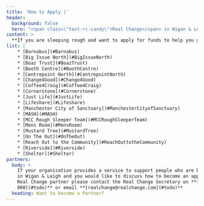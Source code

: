 ```yaml
---
title: 'How to Apply |'
header:
  background: false
  hero: "<span class=\"text-rc-candy\">Real Change</span> in Wigan & Leigh **How to Apply**"
content: >
  **If you are sleeping rough and want to apply for funds to help you get off the street, get in touch with one of our partner organisations who will work with you to apply for funds on your behalf:**
list: |
    * [Barnabus](#Barnabus)
    * [Big Issue North](#BigIssueNorth)
    * [Boaz Trust](#BoazTrust)
    * [Booth Centre](#BoothCentre)
    * [Centrepoint North](#CentrepointNorth)
    * [Change4Good](#Change4Good)
    * [Coffee4Craig](#Coffee4Craig)
    * [Cornerstone](#Cornerstone)
    * [Just Life](#JustLife)
    * [Lifeshare](#Lifeshare)
    * [Manchester City of Sanctuary](#ManchesterCityofSanctuary)
    * [MASH](#MASH)
    * [MCC Rough Sleeper Team](#MCCRoughSleeperTeam)
    * [Mens Room](#MensRoom)
    * [Mustard Tree](#MustardTree)
    * [On The Out](#OnTheOut)
    * [Reach Out to the Community](#ReachOuttotheCommunity)
    * [Riverside](#Riverside)
    * [Shelter](#Shelter)
partners:
  body: >
    If your organisation provides a service to support people who are homeless
    in Wigan & Leigh and you would like to discuss how to become an approved
    Real Change partner please contact the Real Change Secretary on **[0000 000
    000](#todo)** or email **[realchange@realchange.com](#todo)**
  heading: Want to become a Partner?
---
```

